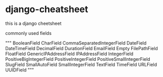 # django-cheatsheet
this  is a django cheetsheet


commonly used fields

"""
    BooleanField
    CharField
    CommaSeparatedIntegerField
    DateField
    DateTimeField
    DecimalField
    DurationField
    EmailField
    Empty
    FilePathField
    FloatField
    GenericIPAddressField
    IPAddressField
    IntegerField
    PositiveBigIntegerField
    PositiveIntegerField
    PositiveSmallIntegerField
    SlugField
    SmallAutoField
    SmallIntegerField
    TextField
    TimeField
    URLField
    UUIDField
"""
